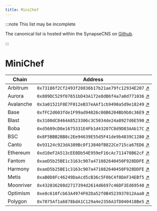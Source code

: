 ```yaml
---
title: MiniChef
---
```


:::note This list may be incomplete

The canonical list is hosted within the SynapseCNS on [Github](https://github.com/synapsecns/synapse-contracts).

:::

# MiniChef

| Chain     | Address                                      |
|-----------|----------------------------------------------|
| Arbitrum  | `0x73186f2Cf2493f20836b17b21ae79fc12934E207` [↗](https://arbiscan.io/address/0x73186f2Cf2493f20836b17b21ae79fc12934E207) |
| Aurora    | `0x809DC529f07651bD43A172e8dB6f4a7a0d771036` [↗](https://explorer.mainnet.aurora.dev/address/0x809DC529f07651bD43A172e8dB6f4a7a0d771036/transactions) |
| Avalanche | `0x3a01521F8E7F012eB37eAAf1cb9490a5d9e18249` [↗](https://snowtrace.io/address/0x3a01521F8E7F012eB37eAAf1cb9490a5d9e18249) |
| Base      | `0xfFC2d603fde1F99ad94026c00B6204Bb9b8c36E9` [↗](https://basescan.org/address/0xfFC2d603fde1F99ad94026c00B6204Bb9b8c36E9) |
| Blast     | `0x3100dC8464A8523306c3C5034de24a8927d6E590` [↗](https://blastscan.io/address/0x3100dC8464A8523306c3C5034de24a8927d6E590) |
| Boba      | `0xd5609cD0e1675331E4Fb1d43207C8d9D83AAb17C` [↗](https://blockexplorer.boba.network/address/0xd5609cD0e1675331E4Fb1d43207C8d9D83AAb17C/transactions) |
| BSC       | `0x8F5BBB2BB8c2Ee94639E55d5F41de9b4839C1280` [↗](https://bscscan.com/address/0x8F5BBB2BB8c2Ee94639E55d5F41de9b4839C1280) |
| Canto     | `0x93124c923dA389Bc0f13840fB822Ce715ca67ED6` [↗](https://canto.dex.guru/address/0x93124c923dA389Bc0f13840fB822Ce715ca67ED6) |
| Ethereum  | `0xd10eF2A513cEE0Db54E959eF16cAc711470B62cF` [↗](https://etherscan.io/address/0xd10eF2A513cEE0Db54E959eF16cAc711470B62cF) |
| Fantom    | `0xaeD5b25BE1c3163c907a471082640450F928DDFE` [↗](https://ftmscan.com/address/0xaed5b25be1c3163c907a471082640450f928ddfe) |
| Harmony   | `0xaeD5b25BE1c3163c907a471082640450F928DDFE` [↗](https://explorer.harmony.one/address/0xaed5b25be1c3163c907a471082640450f928ddfe) |
| Metis     | `0xaB0D8Fc46249DaAcd5cB36c5F0bC4f0DAF34EBf5` [↗](https://andromeda-explorer.metis.io/address/0xaB0D8Fc46249DaAcd5cB36c5F0bC4f0DAF34EBf5) |
| Moonriver | `0x432036208d2717394d2614d6697c46DF3Ed69540` [↗](https://moonriver.moonscan.io/address/0x432036208d2717394d2614d6697c46DF3Ed69540) |
| Optimism  | `0xe8c610fcb63A4974F02Da52f0B4523937012Aaa0` [↗](https://optimistic.etherscan.io/address/0xe8c610fcb63A4974F02Da52f0B4523937012Aaa0) |
| Polygon   | `0x7875Af1a6878bdA1C129a4e2356A3fD040418Be5` [↗](https://polygonscan.com/address/0x7875Af1a6878bdA1C129a4e2356A3fD040418Be5) |
